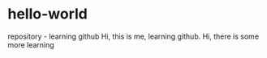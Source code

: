 # hello-world
repository - learning github
Hi, this is me, learning github.
Hi, there is some more learning
